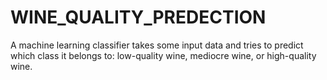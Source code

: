 # WINE_QUALITY_PREDECTION
A machine learning classifier takes some input data and tries to predict which class it belongs to: low-quality wine, mediocre wine, or high-quality wine.
